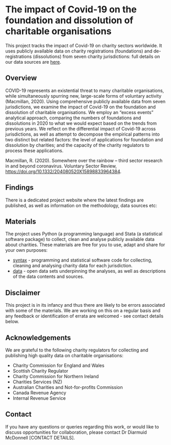 # The impact of Covid-19 on the foundation and dissolution of charitable organisations

This project tracks the impact of Covid-19 on charity sectors worldwide. It uses publicly available data on charity registrations (foundations) and de-registrations (dissolutions) from seven charity jurisdictions: full details on our data sources are <a href="" target=_blank>here</a>.

## Overview

COVID-19 represents an existential threat to many charitable organisations, while simultaneously spurring new, large-scale forms of voluntary activity (Macmillan, 2020). Using comprehensive publicly available data from seven jurisdictions, we examine the impact of Covid-19 on the foundation and dissolution of charitable organisations. We employ an “excess events” analytical approach, comparing the numbers of foundations and dissolutions in 2020 to what we would expect based on the trends from previous years. We reflect on the differential impact of Covid-19 across jurisdictions, as well as attempt to decompose the empirical patterns into two distinct but related factors: the level of applications for foundation and dissolution by charities; and the capacity of the charity regulators to process these applications. 

Macmillan, R. (2020). Somewhere over the rainbow – third sector research in and beyond coronavirus. Voluntary Sector Review, https://doi.org/10.1332/204080520X15898833964384.

## Findings

There is a dedicated project website where the latest findings are published, as well as information on the methodology, data sources etc:

## Materials

The project uses Python (a programming language) and Stata (a statistical software package) to collect, clean and analyse publicly available data about charities. These materials are free for you to use, adapt and share for your own purposes:
* [syntax](./syntax) - programming and statistical software code for collecting, cleaning and analysing charity data for each jurisdiction.
* [data](./data) - open data sets underpinning the analyses, as well as descriptions of the data contents and sources.

## Disclaimer

This project is in its infancy and thus there are likely to be errors associated with some of the materials. We are working on this on a regular basis and any feedback or identification of errata are welcomed - see contact details below.

## Acknowledgements

We are grateful to the following charity regulators for collecting and publishing high quality data on charitable organisations:
* Charity Commission for England and Wales
* Scottish Charity Regulator
* Charity Commission for Northern Ireland
* Charities Services (NZ)
* Australian Charities and Not-for-profits Commission
* Canada Revenue Agency
* Internal Revenue Service

## Contact

If you have any questions or queries regarding this work, or would like to discuss opportunities for collaboration, please contact Dr Diarmuid McDonnell [CONTACT DETAILS].
